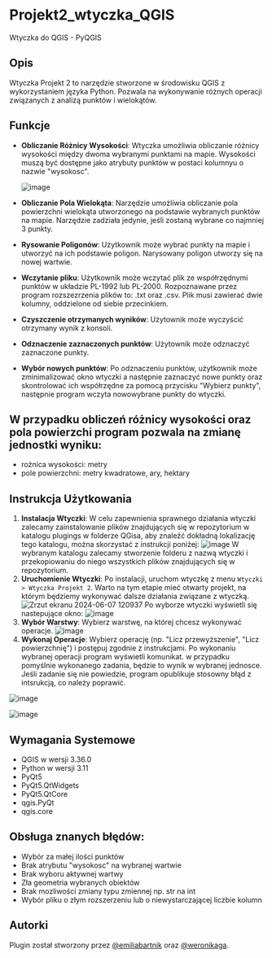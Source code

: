 # Projekt2_wtyczka_QGIS
Wtyczka do QGIS - PyQGIS
## Opis
Wtyczka Projekt 2 to narzędzie stworzone w środowisku QGIS z wykorzystaniem języka Python. Pozwala na wykonywanie różnych operacji związanych z analizą punktów i wielokątów.

## Funkcje
- **Obliczanie Różnicy Wysokości**: Wtyczka umożliwia obliczanie różnicy wysokości między dwoma wybranymi punktami na mapie. Wysokości muszą być dostępne jako atrybuty punktów w postaci kolumnyu o nazwie "wysokosc".

  ![image](https://github.com/weronikaga/Projekt2_wtyczka_QGIS/assets/150865197/d6c90ac4-8c08-4521-9c79-fb1260d60330)
- **Obliczanie Pola Wielokąta**: Narzędzie umożliwia obliczanie pola powierzchni wielokąta utworzonego na podstawie wybranych punktów na mapie. Narzędzie zadziała jedynie, jeśli zostaną wybrane co najmniej 3 punkty.
- **Rysowanie Poligonów**: Użytkownik może wybrać punkty na mapie i utworzyć na ich podstawie poligon. Narysowany poligon utworzy się na nowej wartwie.
- **Wczytanie pliku**: Użytkownik może wczytać plik ze współrzędnymi punktów w układzie PL-1992 lub PL-2000. Rozpoznawane przez program rozszezrzenia plików to: .txt oraz .csv. Plik musi zawierać dwie kolumny, oddzielone od siebie przecinkiem.
- **Czyszczenie otrzymanych wyników**: Użytownik może wyczyścić otrzymany wynik z konsoli.
- **Odznaczenie zaznaczonych punktów**: Użytownik może odznaczyć zaznaczone punkty.
- **Wybór nowych punktów**: Po odznaczeniu punktów, użytkownik może zminimalizować okno wtyczki a następnie zaznaczyć nowe punkty oraz skontrolować ich współrzędne za pomocą przycisku "Wybierz punkty", następnie program wczyta nowowybrane punkty do wtyczki. 

## W przypadku obliczeń różnicy wysokości oraz pola powierzchi program pozwala na zmianę jednostki wyniku:
- rożnica wysokości: metry
- pole powierzchni: metry kwadratowe, ary, hektary


## Instrukcja Użytkowania
1. **Instalacja Wtyczki**: 
   W celu zapewnienia sprawnego działania wtyczki zalecamy zainstalowanie plików znajdujących się w repozytorium w katalogu plugings w folderze QGisa, aby znaleźć dokładną lokalizację tego katalogu, można skorzystać z instrukcji poniżej:
   ![image](https://github.com/weronikaga/Projekt2_wtyczka_QGIS/assets/150865197/934bbf93-c16f-4cd3-8df0-2fb913258fee)
     W wybranym katalogu zalecamy stworzenie folderu z nazwą wtyczki i przekopiowaniu do niego wszystkich plików znajdujących się w repozytorium.
3. **Uruchomienie Wtyczki**: Po instalacji, uruchom wtyczkę z menu `Wtyczki > Wtyczka Projekt 2`. Warto na tym etapie mieć otwarty projekt, na którym będziemy wykonywać dalsze działania związane z wtyczką.
   ![Zrzut ekranu 2024-06-07 120937](https://github.com/weronikaga/Projekt2_wtyczka_QGIS/assets/150865197/b7b52db2-303b-4627-8f43-2a1184ce3346)
  Po wyborze wtyczki wyświetli się nastepujące okno:
![image](https://github.com/weronikaga/Projekt2_wtyczka_QGIS/assets/150865197/c3e78e8d-fa37-4369-a0e3-e7f1073de2db)
5. **Wybór Warstwy**: Wybierz warstwę, na której chcesz wykonywać operacje.
   ![image](https://github.com/weronikaga/Projekt2_wtyczka_QGIS/assets/150865197/8d1ef136-58c3-4391-b826-dbfb0b96f50d)
7. **Wykonaj Operacje**: Wybierz operację (np. "Licz przewyższenie", "Licz powierzchnię") i postępuj zgodnie z instrukcjami. Po wykonaniu wybranej operacji program wyświetli komunikat. w przypadku pomyślnie wykonanego zadania, będzie to wynik w wybranej jednosce. Jeśli zadanie się nie powiedzie, program opublikuje stosowny błąd z intsrukcją, co należy poprawić.

![image](https://github.com/weronikaga/Projekt2_wtyczka_QGIS/assets/150865197/a042c795-3211-4e5a-8a38-ffe8897d6166)

![image](https://github.com/weronikaga/Projekt2_wtyczka_QGIS/assets/150865197/aaa38117-ddd7-4b40-af13-1d6c6ce25318)

## Wymagania Systemowe
- QGIS w wersji 3.36.0
- Python w wersji 3.11
- PyQt5
- PyQt5.QtWidgets
- PyQt5.QtCore
- qgis.PyQt
- qgis.core

## Obsługa znanych błędów:
- Wybór za małej ilości punktów
- Brak atrybutu "wysokosc" na wybranej wartwie
- Brak wyboru aktywnej wartwy
- Zła geometria wybranych obiektów
- Brak mozliwości zmiany typu zmiennej np. str na int
- Wybór pliku o złym rozszerzeniu lub o niewystarczającej liczbie kolumn

## Autorki
Plugin został stworzony przez [@emiliabartnik](https://github.com/emiliabartnik) oraz [@weronikaga](https://github.com/weronikaga).


